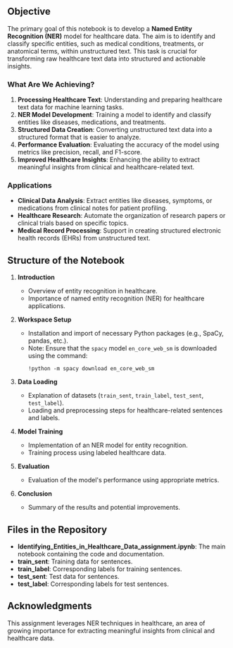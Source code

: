 ## Objective

The primary goal of this notebook is to develop a **Named Entity Recognition (NER)** model for healthcare data. The aim is to identify and classify specific entities, such as medical conditions, treatments, or anatomical terms, within unstructured text. This task is crucial for transforming raw healthcare text data into structured and actionable insights.

### What Are We Achieving?

1. **Processing Healthcare Text**: Understanding and preparing healthcare text data for machine learning tasks.
2. **NER Model Development**: Training a model to identify and classify entities like diseases, medications, and treatments.
3. **Structured Data Creation**: Converting unstructured text data into a structured format that is easier to analyze.
4. **Performance Evaluation**: Evaluating the accuracy of the model using metrics like precision, recall, and F1-score.
5. **Improved Healthcare Insights**: Enhancing the ability to extract meaningful insights from clinical and healthcare-related text.

### Applications

- **Clinical Data Analysis**: Extract entities like diseases, symptoms, or medications from clinical notes for patient profiling.
- **Healthcare Research**: Automate the organization of research papers or clinical trials based on specific topics.
- **Medical Record Processing**: Support in creating structured electronic health records (EHRs) from unstructured text.

## Structure of the Notebook

1. **Introduction**
   - Overview of entity recognition in healthcare.
   - Importance of named entity recognition (NER) for healthcare applications.

2. **Workspace Setup**
   - Installation and import of necessary Python packages (e.g., SpaCy, pandas, etc.).
   - Note: Ensure that the `spacy` model `en_core_web_sm` is downloaded using the command:
     ```
     !python -m spacy download en_core_web_sm
     ```

3. **Data Loading**
   - Explanation of datasets (`train_sent`, `train_label`, `test_sent`, `test_label`).
   - Loading and preprocessing steps for healthcare-related sentences and labels.

4. **Model Training**
   - Implementation of an NER model for entity recognition.
   - Training process using labeled healthcare data.

5. **Evaluation**
   - Evaluation of the model's performance using appropriate metrics.

6. **Conclusion**
   - Summary of the results and potential improvements.

## Files in the Repository

- **Identifying_Entities_in_Healthcare_Data_assignment.ipynb**: The main notebook containing the code and documentation.
- **train_sent**: Training data for sentences.
- **train_label**: Corresponding labels for training sentences.
- **test_sent**: Test data for sentences.
- **test_label**: Corresponding labels for test sentences.

## Acknowledgments

This assignment leverages NER techniques in healthcare, an area of growing importance for extracting meaningful insights from clinical and healthcare data.
